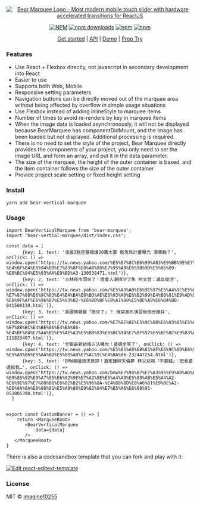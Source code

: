 <div align="center">
        <a href="https://marquee.bearests.com/" title="Bear Marquee Logo - Most modern mobile touch slider with hardware accelerated transitions for ReactJS">
            <img src="https://raw.githubusercontent.com/imagine10255/bear-marquee/main/example/public/logo.png" alt="Bear Marquee Logo - Most modern mobile touch slider with hardware accelerated transitions for ReactJS" />
        </a>
</div>

<div align="center">

    

[![NPM](https://img.shields.io/npm/v/bear-marquee.svg?style=for-the-badge)](https://www.npmjs.com/package/bear-marquee)
[![npm downloads](https://img.shields.io/npm/dm/bear-marquee.svg?style=for-the-badge)](https://www.npmjs.com/package/bear-marquee)
[![npm](https://img.shields.io/npm/dt/bear-marquee.svg?style=for-the-badge)](https://www.npmjs.com/package/bear-marquee)
[![npm](https://img.shields.io/npm/l/bear-marquee?style=for-the-badge)](https://github.com/bear-marquee/bear-marquee/blob/master/LICENSE)

</div>

<p align="center">
  <a href="https://vertical-marquee.bearests.com">Get started</a> | 
  <a href="https://vertical-marquee.bearests.com/api">API</a> |
  <a href="https://vertical-marquee.bearests.com/example/text-animations">Demo</a> |
  <a href="https://vertical-marquee.bearests.com/props-try">Prop Try</a>
</p>

### Features

- Use React + Flexbox directly, not javascript in secondary development into React
- Easier to use
- Supports both Web, Mobile
- Responsive setting parameters
- Navigation buttons can be directly moved out of the marquee area without being affected by overflow in simple usage situations
- Use Flexbox instead of adding inlineStyle to marquee items
- Number of times to avoid re-renders by key in marquee items
- When the image data is loaded asynchronously, it will not be displayed because BearMarquee has componentDidMount, and the image has been loaded but not displayed. Additional processing is required.
- There is no need to set the style of the project, Bear Marquee directly provides the components of your project, you only need to set the image URL and form an array, and put it in the data parameter.
- The size of the marquee, the height of the outer container is based, and the item container follows the size of the outer container
- Provide project scale setting or fixed height setting


### Install

```bash
yarn add bear-vertical-marquee
```

### Usage

```tsx
import BearVerticalMarquee from 'bear-marquee';
import 'bear-vertial-marquee/dist/index.css';

const data = [
      {key: 1, text: '凌晨3點空襲掩護20萬大軍 俄攻烏計畫曝光 演哪齣？', onClick: () => window.open('https://tw.news.yahoo.com/%E5%87%8C%E6%99%A83%E9%BB%9E%E7%A9%BA%E8%A5%B2%E6%8E%A9%E8%AD%B720%E8%90%AC%E5%A4%A7%E8%BB%8D-%E4%BF%84%E6%94%BB%E7%83%8F%E8%A8%88%E7%95%AB%E6%9B%9D%E5%85%89-%E6%BC%94%E5%93%AA%E9%BD%A3-130538471.html')},
      {key: 2, text: '士林夜市回來了！燈會人潮擠沙丁魚 柯文哲：滿血復活', onClick: () => window.open('https://tw.news.yahoo.com/%E5%A3%AB%E6%9E%97%E5%A4%9C%E5%B8%82%E5%9B%9E%E4%BE%86%E4%BA%86-%E7%87%88%E6%9C%83%E4%BA%BA%E6%BD%AE%E6%93%A0%E6%B2%99%E4%B8%81%E9%AD%9A-%E6%9F%AF%E6%96%87%E5%93%B2-%E6%BB%BF%E8%A1%80%E5%BE%A9%E6%B4%BB-041500139.html')},
      {key: 3, text: '美國情報變「狼來了」？ 俄突宣布演習後部分撤兵', onClick: () => window.open('https://tw.news.yahoo.com/%E7%BE%8E%E5%9C%8B%E6%83%85%E5%A0%B1%E8%AE%8A-%E7%8B%BC%E4%BE%86%E4%BA%86-%E4%BF%84%E7%AA%81%E5%AE%A3%E5%B8%83%E6%BC%94%E7%BF%92%E5%BE%8C%E9%83%A8%E5%88%86%E6%92%A4%E5%85%B5-111833407.html')},
      {key: 4, text: '全聯最新結帳方法曝光！婆媽全笑了', onClick: () => window.open('https://tw.news.yahoo.com/%E5%85%A8%E8%81%AF%E6%9C%80%E6%96%B0%E7%B5%90%E5%B8%B3%E6%96%B9%E6%B3%95%E6%9B%9D%E5%85%89-%E5%A9%86%E5%AA%BD%E5%85%A8%E7%AC%91%E4%BA%86-232447254.html')},
      {key: 5, text: 'BMW男磕頭求原諒！酒駕撞碎天倫夢 林父悲喊「不要錢」：把老婆還給我…', onClick: () => window.open('https://tw.news.yahoo.com/bmw%E7%94%B7%E7%A3%95%E9%A0%AD%E6%B1%82%E5%8E%9F%E8%AB%92-%E9%85%92%E9%A7%95%E6%92%9E%E7%A2%8E%E5%A4%A9%E5%80%AB%E5%A4%A2-%E6%9E%97%E7%88%B6%E6%82%B2%E5%96%8A-%E4%B8%8D%E8%A6%81%E9%8C%A2-%E6%8A%8A%E8%80%81%E5%A9%86%E9%82%84%E7%B5%A6%E6%88%91-053805398.html')},
  ]
    

export const CustomBanner = () => {
    return <MarqueeRoot>
       <BearVerticalMarquee
           data={data}
       />
   </MarqueeRoot>
}
```

There is also a codesandbox template that you can fork and play with it:

[![Edit react-editext-template](https://codesandbox.io/static/img/play-codesandbox.svg)](https://codesandbox.io/s/bear-marquee-9h6eu)



### License

MIT © [imagine10255](https://github.com/imagine10255)
